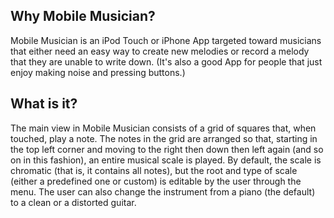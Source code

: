 ## Why Mobile Musician? ##

Mobile Musician is an iPod Touch or iPhone App targeted toward musicians that either need an easy way to create new melodies or record a melody that they are unable to write down.  (It's also a good App for people that just enjoy making noise and pressing buttons.)

## What is it? ##

The main view in Mobile Musician consists of a grid of squares that, when touched, play a note. The notes in the grid are arranged so that, starting in the top left corner and moving to the right then down then left again (and so on in this fashion), an entire musical scale is played.  By default, the scale is chromatic (that is, it contains all notes), but the root and type of scale (either a predefined one or custom) is editable by the user through the menu.  The user can also change the instrument from a piano (the default) to a clean or a distorted guitar.